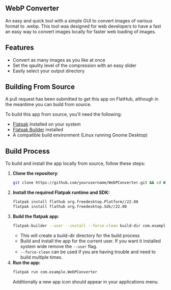 ## WebP Converter
An easy and quick tool with a simple GUI to convert images of various format to .webp. This tool was designed for web developers to have a fast an easy way to convert images locally for faster web loading of images. 

## Features
- Convert as many images as you like at once
- Set the qaulity level of the compression with an easy slider
- Easily select your output directory

## Building From Source
A pull request has been submitted to get this app on FlatHub, although in the meantime you can build from source.

To build this app from source, you'll need the following:

- [Flatpak](https://flatpak.org/setup/) installed on your system
- [Flatpak Builder](https://docs.flatpak.org/en/latest/flatpak-builder.html) installed
- A compatible build environment (Linux running Gnome Desktop)

## Build Process

To build and install the app locally from source, follow these steps:

1. **Clone the repository**:
   ```bash
   git clone https://github.com/yourusername/WebPConverter.git && cd WebPConverter
   ```
2. **Install the required Flatpak runtime and SDK:**
    ```bash
    flatpak install flathub org.freedesktop.Platform//22.08
    flatpak install flathub org.freedesktop.Sdk//22.08
    ```
3. **Build the flatpak app:**
    ```bash
    flatpak-builder --user --install --force-clean build-dir com.example.WebPConverter.json
    ```
    - This will create a build-dir directory for the build process
    - Build and install the app for the current user. If you want it installed system wide remove the ```--user``` flag.
    - ```--force-clean``` can be used if you are having trouble and need to build multiple times.
4. **Run the app:**
    ```bash
    flatpak run com.example.WebPConverter
    ```
    Additionally a new app icon should appear in your applications menu.
